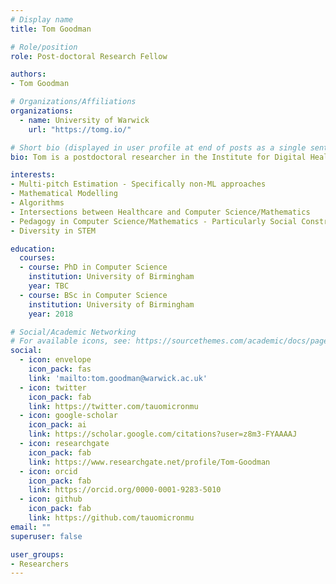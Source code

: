 ```yaml
---
# Display name
title: Tom Goodman

# Role/position
role: Post-doctoral Research Fellow

authors:
- Tom Goodman

# Organizations/Affiliations
organizations:
  - name: University of Warwick
    url: "https://tomg.io/"

# Short bio (displayed in user profile at end of posts as a single sentence)
bio: Tom is a postdoctoral researcher in the Institute for Digital Healthcare at the University of Warwick.

interests:
- Multi-pitch Estimation - Specifically non-ML approaches
- Mathematical Modelling
- Algorithms
- Intersections between Healthcare and Computer Science/Mathematics
- Pedagogy in Computer Science/Mathematics - Particularly Social Constructivistic Approaches
- Diversity in STEM

education:
  courses:
  - course: PhD in Computer Science
    institution: University of Birmingham
    year: TBC
  - course: BSc in Computer Science
    institution: University of Birmingham
    year: 2018

# Social/Academic Networking
# For available icons, see: https://sourcethemes.com/academic/docs/page-builder/#icons
social:
  - icon: envelope
    icon_pack: fas
    link: 'mailto:tom.goodman@warwick.ac.uk'
  - icon: twitter
    icon_pack: fab
    link: https://twitter.com/tauomicronmu
  - icon: google-scholar
    icon_pack: ai
    link: https://scholar.google.com/citations?user=z8m3-FYAAAAJ
  - icon: researchgate
    icon_pack: fab
    link: https://www.researchgate.net/profile/Tom-Goodman
  - icon: orcid
    icon_pack: fab
    link: https://orcid.org/0000-0001-9283-5010
  - icon: github
    icon_pack: fab
    link: https://github.com/tauomicronmu
email: ""
superuser: false

user_groups:
- Researchers
---
```

